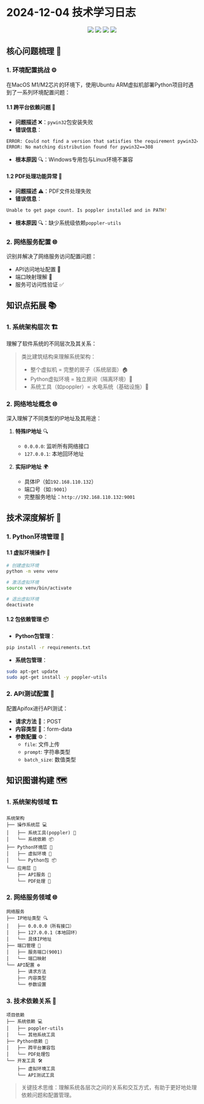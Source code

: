 # 2024-12-04 技术学习日志

<div align="center">
  <img src="https://img.shields.io/badge/Python-3776AB?style=for-the-badge&logo=python&logoColor=white"/>
  <img src="https://img.shields.io/badge/Ubuntu-E95420?style=for-the-badge&logo=ubuntu&logoColor=white"/>
  <img src="https://img.shields.io/badge/MacOS-000000?style=for-the-badge&logo=apple&logoColor=white"/>
  <img src="https://img.shields.io/badge/Docker-2496ED?style=for-the-badge&logo=docker&logoColor=white"/>
</div>

## 核心问题梳理 🎯

### 1. 环境配置挑战 ⚙️
在MacOS M1/M2芯片的环境下，使用Ubuntu ARM虚拟机部署Python项目时遇到了一系列环境配置问题：

#### 1.1 跨平台依赖问题 🔄
- **问题描述** ❌：`pywin32`包安装失败
- **错误信息**：
```bash
ERROR: Could not find a version that satisfies the requirement pywin32==308
ERROR: No matching distribution found for pywin32==308
```
- **根本原因** 🔍：Windows专用包与Linux环境不兼容

#### 1.2 PDF处理功能异常 📄
- **问题描述** ⚠️：PDF文件处理失败
- **错误信息**：
```bash
Unable to get page count. Is poppler installed and in PATH?
```
- **根本原因** 🔍：缺少系统级依赖`poppler-utils`

### 2. 网络服务配置 🌐
识别并解决了网络服务访问配置问题：
- API访问地址配置 🔌
- 端口映射理解 🔄
- 服务可访问性验证 ✅

## 知识点拓展 📚

### 1. 系统架构层次 🏗️
理解了软件系统的不同层次及其关系：

> 类比建筑结构来理解系统架构：
> - 整个虚拟机 = 完整的房子（系统层面）🏠
> - Python虚拟环境 = 独立房间（隔离环境）🚪
> - 系统工具（如poppler）= 水电系统（基础设施）🔧

### 2. 网络地址概念 🌐
深入理解了不同类型的IP地址及其用途：

1. **特殊IP地址** 🔍
   - `0.0.0.0`: 监听所有网络接口
   - `127.0.0.1`: 本地回环地址

2. **实际IP地址** 🌍
   - 具体IP（如`192.168.110.132`）
   - 端口号（如`:9001`）
   - 完整服务地址：`http://192.168.110.132:9001`

## 技术深度解析 🔬

### 1. Python环境管理 🐍
#### 1.1 虚拟环境操作 🔄
```bash
# 创建虚拟环境
python -m venv venv

# 激活虚拟环境
source venv/bin/activate

# 退出虚拟环境
deactivate
```

#### 1.2 包依赖管理 📦
- **Python包管理**：
```bash
pip install -r requirements.txt
```
- **系统包管理**：
```bash
sudo apt-get update
sudo apt-get install -y poppler-utils
```

### 2. API测试配置 🔌
配置Apifox进行API测试：
- **请求方法** 📡：POST
- **内容类型** 📝：form-data
- **参数配置** ⚙️：
  - `file`: 文件上传
  - `prompt`: 字符串类型
  - `batch_size`: 数值类型

## 知识图谱构建 🗺️

### 1. 系统架构领域 🏗️
```
系统架构
├── 操作系统层 💻
│   ├── 系统工具(poppler) 🔧
│   └── 系统依赖 📦
├── Python环境层 🐍
│   ├── 虚拟环境 🔄
│   └── Python包 📦
└── 应用层 🚀
    ├── API服务 🔌
    └── PDF处理 📄
```

### 2. 网络服务领域 🌐
```
网络服务
├── IP地址类型 🔍
│   ├── 0.0.0.0（所有接口）
│   ├── 127.0.0.1（本地回环）
│   └── 具体IP地址
├── 端口管理 🔌
│   ├── 服务端口(9001)
│   └── 端口映射
└── API配置 ⚙️
    ├── 请求方法
    ├── 内容类型
    └── 参数设置
```

### 3. 技术依赖关系 🔗
```
项目依赖
├── 系统依赖 💻
│   ├── poppler-utils
│   └── 其他系统工具
├── Python依赖 🐍
│   ├── 跨平台兼容包
│   └── PDF处理包
└── 开发工具 🛠️
    ├── 虚拟环境工具
    └── API测试工具
```

> 关键技术思维：理解系统各层次之间的关系和交互方式，有助于更好地处理依赖问题和配置管理。

